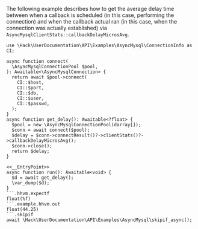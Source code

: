 The following example describes how to get the average delay time between when a callback is scheduled (in this case, performing the connection) and when the callback actual ran (in this case, when the connection was actually established) via `AsyncMysqlClientStats::callbackDelayMicrosAvg`.

```basic-usage.hack
use \Hack\UserDocumentation\API\Examples\AsyncMysql\ConnectionInfo as CI;

async function connect(
  \AsyncMysqlConnectionPool $pool,
): Awaitable<\AsyncMysqlConnection> {
  return await $pool->connect(
    CI::$host,
    CI::$port,
    CI::$db,
    CI::$user,
    CI::$passwd,
  );
}
async function get_delay(): Awaitable<?float> {
  $pool = new \AsyncMysqlConnectionPool(darray[]);
  $conn = await connect($pool);
  $delay = $conn->connectResult()?->clientStats()?->callbackDelayMicrosAvg();
  $conn->close();
  return $delay;
}

<<__EntryPoint>>
async function run(): Awaitable<void> {
  $d = await get_delay();
  \var_dump($d);
}
```.hhvm.expectf
float(%f)
```.example.hhvm.out
float(44.25)
```.skipif
await \Hack\UserDocumentation\API\Examples\AsyncMysql\skipif_async();
```

